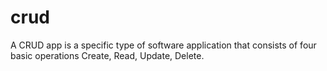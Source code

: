 # crud
A CRUD app is a specific type of software application that consists of four basic operations Create, Read, Update, Delete. 
